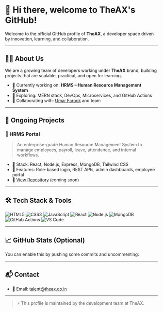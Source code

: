 # 👋 Hi there, welcome to TheAX's GitHub!

Welcome to the official GitHub profile of **TheAX**, a developer space driven by innovation, learning, and collaboration.

---

## 🧑‍💻 About Us

We are a growing team of developers working under **TheAX** brand, building projects that are scalable, practical, and open for learning.

- 🔨 Currently working on: **HRMS – Human Resource Management System**
- 🌱 Exploring: MERN stack, DevOps, Microservices, and GitHub Actions
- 🤝 Collaborating with: [Umar Farook](https://github.com/umarfarook882) and team

---

## 🚀 Ongoing Projects

### 💼 HRMS Portal
> An enterprise-grade Human Resource Management System to manage employees, payroll, leave, attendance, and internal workflows.

- 🧱 Stack: React, Node.js, Express, MongoDB, Tailwind CSS
- 🔐 Features: Role-based login, REST APIs, admin dashboards, employee portal
- 📂 [View Repository](https://github.com/umarfarook-theax/hrms) (coming soon)

---

## 🛠️ Tech Stack & Tools

![HTML5](https://img.shields.io/badge/-HTML5-E34F26?style=flat&logo=html5&logoColor=white)
![CSS3](https://img.shields.io/badge/-CSS3-1572B6?style=flat&logo=css3)
![JavaScript](https://img.shields.io/badge/-JavaScript-F7DF1E?style=flat&logo=javascript&logoColor=black)
![React](https://img.shields.io/badge/-React-20232A?style=flat&logo=react)
![Node.js](https://img.shields.io/badge/-Node.js-339933?style=flat&logo=node.js)
![MongoDB](https://img.shields.io/badge/-MongoDB-4EA94B?style=flat&logo=mongodb)
![GitHub Actions](https://img.shields.io/badge/-GitHub%20Actions-2088FF?style=flat&logo=github-actions)
![VS Code](https://img.shields.io/badge/-VS%20Code-007ACC?style=flat&logo=visual-studio-code)

---

## 📈 GitHub Stats (Optional)

You can enable this by pushing some commits and uncommenting:

<!--
![GitHub Stats](https://github-readme-stats.vercel.app/api?username=umarfarook-theax&show_icons=true&theme=radical)
-->

---

## 📬 Contact

- 💌 Email: [talent@theax.co.in](mailto:umar@theax.in)

---

> ⚡ This profile is maintained by the development team at TheAX.

